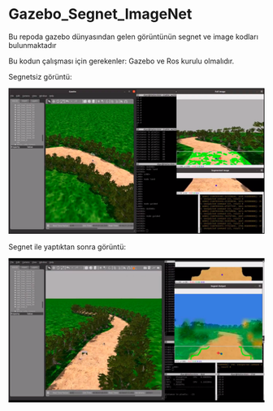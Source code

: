 # Gazebo_Segnet_ImageNet
Bu repoda gazebo dünyasından gelen görüntünün segnet ve image kodları bulunmaktadır


Bu kodun çalışması için gerekenler:
Gazebo ve Ros kurulu olmalıdır.

Segnetsiz görüntü:

![segnetsiz_görüntü](notsegnet.png)


Segnet ile yaptıktan sonra görüntü:

![segnet_görüntü](segnet.png)

